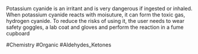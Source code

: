 Potassium cyanide is an irritant and is very dangerous if ingested or inhaled. When potassium cyanide reacts with moisuture, it can form the toxic gas, hydrogen cyanide. To reduce the risks of using it, the user needs to wear safety goggles, a lab coat and gloves and perform the reaction in a fume cupboard

#Chemistry #Organic #Aldehydes_Ketones 